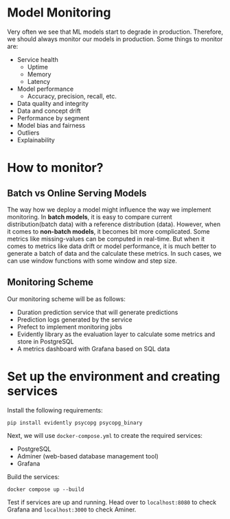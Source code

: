 # Model Monitoring

Very often we see that ML models start to degrade in production. Therefore, we should always monitor our models in production. Some things to monitor are:

- Service health
  - Uptime
  - Memory
  - Latency
- Model performance
  - Accuracy, precision, recall, etc.
- Data quality and integrity
- Data and concept drift
- Performance by segment
- Model bias and fairness
- Outliers
- Explainability

# How to monitor?

## Batch vs Online Serving Models

The way how we deploy a model might influence the way we implement monitoring. In **batch models**, it is easy to compare current distribution(batch data) with a reference distribution (data).
However, when it comes to **non-batch models**, it becomes bit more complicated. Some metrics like missing-values can be computed in real-time. But when it comes to metrics like data drift or model performance, it is much better to generate a batch of data and the calculate these metrics. In such cases, we can use window functions with some window and step size.

## Monitoring Scheme

Our monitoring scheme will be as follows:

- Duration prediction service that will generate predictions
- Prediction logs generated by the service
- Prefect to implement monitoring jobs
- Evidently library as the evaluation layer to calculate some metrics and store in PostgreSQL
- A metrics dashboard with Grafana based on SQL data

# Set up the environment and creating services

Install the following requirements:

```
pip install evidently psycopg psycopg_binary
```

Next, we will use `docker-compose.yml` to create the required services:

- PostgreSQL
- Adminer (web-based database management tool)
- Grafana

Build the services:

```
docker compose up --build
```

Test if services are up and running. Head over to `localhost:8080` to check Grafana and `localhost:3000` to check Aminer.
